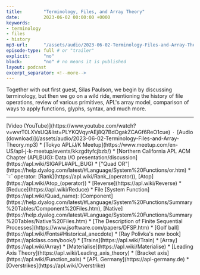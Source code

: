 ```yaml
---
title:        "Terminology, Files, and Array Theory"
date:         2023-06-02 00:00:00 +0000
keywords:
- terminology
- files
- history
mp3-url:      "/assets/audio/2023-06-02-Terminology-Files-and-Array-Theory.mp3"
episode-type: full # or "trailer"
explicit:     "no"
block:        "no" # no means it is published
layout: podcast
excerpt_separator: <!--more-->
---
```

Together with out first guest, Silas Paulson, we begin by discussing terminology, but then we go on a wild ride, mentioning the history of file operations, review of various primitives, APL's array model, comparison of ways to apply functions, glyphs, syntax, and much more.
<!--more-->
<hr>
[Video (YouTube)](https://www.youtube.com/watch?v=wvrT0LXVsUQ&list=PLYKQVqyrAEj8Q7BdOgakZCAGf6ReO1cue) ∙ [Audio (download)](/assets/audio/2023-06-02-Terminology-Files-and-Array-Theory.mp3)
* [Tokyo APL/J/K Meetup](https://www.meetup.com/en-US/apl-j-k-meetup/events/kkzgdtyfcjbzb/)
* [Northern California APL ACM Chapter (APLBUG): Data I/O presentation/discussion](https://apl.wiki/SIGAPL#APL_BUG)
* ["Quad OR"](https://help.dyalog.com/latest/#Language/System%20Functions/or.htm)
* `⍤` operator: [Rank](https://apl.wiki/Rank_(operator)), [Atop](https://apl.wiki/Atop_(operator))
* [Reverse](https://apl.wiki/Reverse)
* [Reduce](https://apl.wiki/Reduce)
* File [System Function](https://apl.wiki/Quad_name): [Component](https://help.dyalog.com/latest/#Language/System%20Functions/Summary%20Tables/Component%20Files.htm), [Native](https://help.dyalog.com/latest/#Language/System%20Functions/Summary%20Tables/Native%20Files.htm)
* [The Description of Finite Sequential Processes](https://www.jsoftware.com/papers/DFSP.htm)
* [Golf ball](https://apl.wiki/Fonts#Historical_anecdote)
* [Ray Polivka's new book](https://aplclass.com/book/)
* [Trains](https://apl.wiki/Train)
* [Array](https://apl.wiki/Array)
* [Materialise](https://apl.wiki/Materialise)
* [Leading Axis Theory](https://apl.wiki/Leading_axis_theory)
* [Bracket axis](https://apl.wiki/Function_axis)
* [APL Germany](https://apl-germany.de)
* [Overstrikes](https://apl.wiki/Overstrike)
